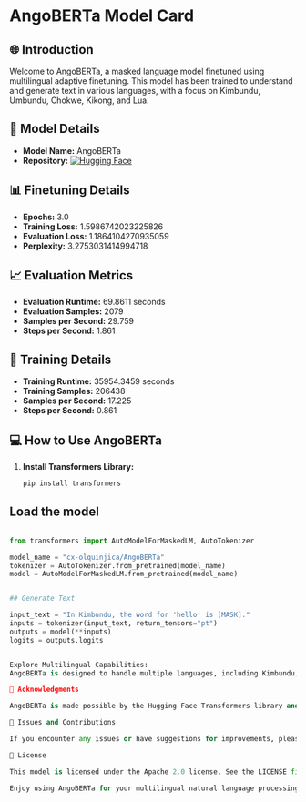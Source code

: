 # AngoBERTa Model Card

## 🌐 Introduction

Welcome to AngoBERTa, a masked language model finetuned using multilingual adaptive finetuning. This model has been trained to understand and generate text in various languages, with a focus on Kimbundu, Umbundu, Chokwe, Kikong, and Lua.

## 🤖 Model Details

- **Model Name:** AngoBERTa
- **Repository:** [![Hugging Face](https://img.shields.io/badge/Hugging%20Face-Transformers-orange)](https://huggingface.co/cx-olquinjica/AngoBERTa)

## 📊 Finetuning Details

- **Epochs:** 3.0
- **Training Loss:** 1.5986742023225826
- **Evaluation Loss:** 1.1864104270935059
- **Perplexity:** 3.2753031414994718

## 📈 Evaluation Metrics

- **Evaluation Runtime:** 69.8611 seconds
- **Evaluation Samples:** 2079
- **Samples per Second:** 29.759
- **Steps per Second:** 1.861

## 🚀 Training Details

- **Training Runtime:** 35954.3459 seconds
- **Training Samples:** 206438
- **Samples per Second:** 17.225
- **Steps per Second:** 0.861

## 💻 How to Use AngoBERTa

1. **Install Transformers Library:**
   ```bash
   pip install transformers

## Load the model
 ```python

from transformers import AutoModelForMaskedLM, AutoTokenizer

model_name = "cx-olquinjica/AngoBERTa"
tokenizer = AutoTokenizer.from_pretrained(model_name)
model = AutoModelForMaskedLM.from_pretrained(model_name)


## Generate Text

input_text = "In Kimbundu, the word for 'hello' is [MASK]."
inputs = tokenizer(input_text, return_tensors="pt")
outputs = model(**inputs)
logits = outputs.logits


Explore Multilingual Capabilities:
AngoBERTa is designed to handle multiple languages, including Kimbundu, Umbundu, Chokwe, Kikong, and Lua. Experiment with various texts in these languages to leverage the model's capabilities.

🙌 Acknowledgments

AngoBERTa is made possible by the Hugging Face Transformers library and the community contributions to pre-trained models.

🐞 Issues and Contributions

If you encounter any issues or have suggestions for improvements, please open an issue on the Hugging Face repository. Contributions are welcome!

📄 License

This model is licensed under the Apache 2.0 license. See the LICENSE file for more details.

Enjoy using AngoBERTa for your multilingual natural language processing tasks! 🌍✨
